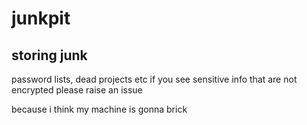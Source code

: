 # junkpit

## storing junk

password lists, dead projects etc
if you see sensitive info that are not encrypted please raise an issue

because i think my machine is gonna brick
